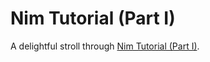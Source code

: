 # Nim Tutorial (Part I)

A delightful stroll through [Nim Tutorial (Part I)](https://nim-lang.org/docs/tut1.html).

